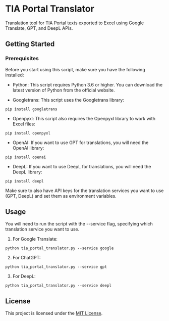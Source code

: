 # TIA Portal Translator
Translation tool for TIA Portal texts exported to Excel using Google Translate, GPT, and DeepL APIs.

## Getting Started

### Prerequisites

Before you start using this script, make sure you have the following installed:

* Python: This script requires Python 3.6 or higher. You can download the latest version of Python from the official website.

* Googletrans: This script uses the Googletrans library:

```
pip install googletrans
```
* Openpyxl: This script also requires the Openpyxl library to work with Excel files:

```
pip install openpyxl
```
* OpenAI: If you want to use GPT for translations, you will need the OpenAI library:

```
pip install openai
```
* DeepL: If you want to use DeepL for translations, you will need the DeepL library:

```
pip install deepl
```

Make sure to also have API keys for the translation services you want to use (GPT, DeepL) and set them as environment variables.

## Usage

You will need to run the script with the --service flag, specifying which translation service you want to use. 

1. For Google Translate:

```
python tia_portal_translator.py --service google
```

2. For ChatGPT:

```
python tia_portal_translator.py --service gpt
```

3. For DeepL:

```
python tia_portal_translator.py --service deepl
```

## License

This project is licensed under the [MIT License](https://choosealicense.com/licenses/mit/).
